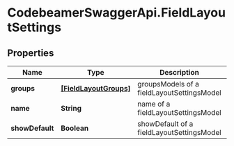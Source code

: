 # CodebeamerSwaggerApi.FieldLayoutSettings

## Properties
Name | Type | Description | Notes
------------ | ------------- | ------------- | -------------
**groups** | [**[FieldLayoutGroups]**](FieldLayoutGroups.md) | groupsModels of a fieldLayoutSettingsModel | [optional] 
**name** | **String** | name of a fieldLayoutSettingsModel | [optional] 
**showDefault** | **Boolean** | showDefault of a fieldLayoutSettingsModel | [optional] 
